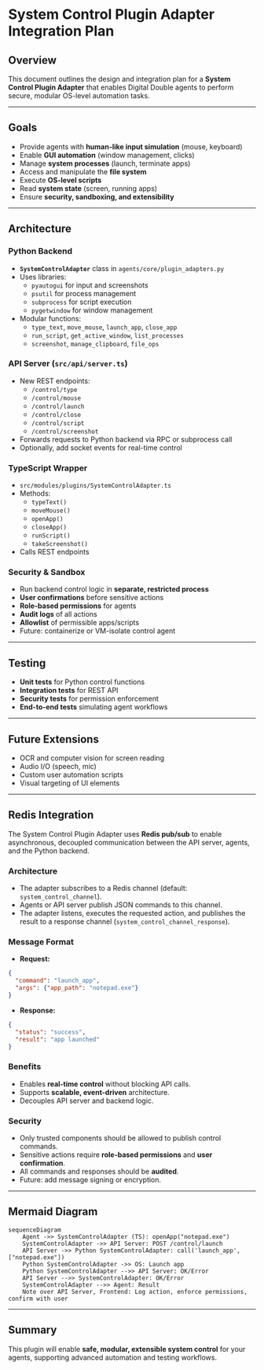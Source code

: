 # System Control Plugin Adapter Integration Plan

## Overview

This document outlines the design and integration plan for a **System Control Plugin Adapter** that enables Digital Double agents to perform secure, modular OS-level automation tasks.

---

## Goals

- Provide agents with **human-like input simulation** (mouse, keyboard)
- Enable **GUI automation** (window management, clicks)
- Manage **system processes** (launch, terminate apps)
- Access and manipulate the **file system**
- Execute **OS-level scripts**
- Read **system state** (screen, running apps)
- Ensure **security, sandboxing, and extensibility**

---

## Architecture

### Python Backend

- **`SystemControlAdapter`** class in `agents/core/plugin_adapters.py`
- Uses libraries:
  - `pyautogui` for input and screenshots
  - `psutil` for process management
  - `subprocess` for script execution
  - `pygetwindow` for window management
- Modular functions:
  - `type_text`, `move_mouse`, `launch_app`, `close_app`
  - `run_script`, `get_active_window`, `list_processes`
  - `screenshot`, `manage_clipboard`, `file_ops`

### API Server (`src/api/server.ts`)

- New REST endpoints:
  - `/control/type`
  - `/control/mouse`
  - `/control/launch`
  - `/control/close`
  - `/control/script`
  - `/control/screenshot`
- Forwards requests to Python backend via RPC or subprocess call
- Optionally, add socket events for real-time control

### TypeScript Wrapper

- `src/modules/plugins/SystemControlAdapter.ts`
- Methods:
  - `typeText()`
  - `moveMouse()`
  - `openApp()`
  - `closeApp()`
  - `runScript()`
  - `takeScreenshot()`
- Calls REST endpoints

### Security & Sandbox

- Run backend control logic in **separate, restricted process**
- **User confirmations** before sensitive actions
- **Role-based permissions** for agents
- **Audit logs** of all actions
- **Allowlist** of permissible apps/scripts
- Future: containerize or VM-isolate control agent

---

## Testing

- **Unit tests** for Python control functions
- **Integration tests** for REST API
- **Security tests** for permission enforcement
- **End-to-end tests** simulating agent workflows

---

## Future Extensions

- OCR and computer vision for screen reading
- Audio I/O (speech, mic)
- Custom user automation scripts
- Visual targeting of UI elements

---
## Redis Integration

The System Control Plugin Adapter uses **Redis pub/sub** to enable asynchronous, decoupled communication between the API server, agents, and the Python backend.

### Architecture
- The adapter subscribes to a Redis channel (default: `system_control_channel`).
- Agents or API server publish JSON commands to this channel.
- The adapter listens, executes the requested action, and publishes the result to a response channel (`system_control_channel_response`).

### Message Format
- **Request:**
```json
{
  "command": "launch_app",
  "args": {"app_path": "notepad.exe"}
}
```
- **Response:**
```json
{
  "status": "success",
  "result": "app launched"
}
```

### Benefits
- Enables **real-time control** without blocking API calls.
- Supports **scalable, event-driven** architecture.
- Decouples API server and backend logic.

### Security
- Only trusted components should be allowed to publish control commands.
- Sensitive actions require **role-based permissions** and **user confirmation**.
- All commands and responses should be **audited**.
- Future: add message signing or encryption.

---


## Mermaid Diagram

```mermaid
sequenceDiagram
    Agent ->> SystemControlAdapter (TS): openApp("notepad.exe")
    SystemControlAdapter ->> API Server: POST /control/launch
    API Server ->> Python SystemControlAdapter: call('launch_app', ["notepad.exe"])
    Python SystemControlAdapter ->> OS: Launch app
    Python SystemControlAdapter -->> API Server: OK/Error
    API Server -->> SystemControlAdapter: OK/Error
    SystemControlAdapter -->> Agent: Result
    Note over API Server, Frontend: Log action, enforce permissions, confirm with user
```

---

## Summary

This plugin will enable **safe, modular, extensible system control** for your agents, supporting advanced automation and testing workflows.